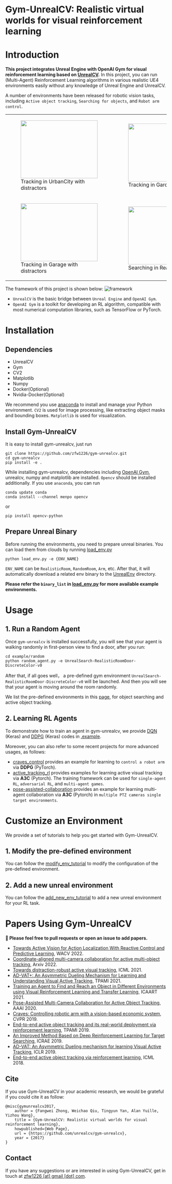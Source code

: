 Gym-UnrealCV: Realistic virtual worlds for visual reinforcement learning
===

# Introduction
**This project integrates Unreal Engine with OpenAI Gym for visual reinforcement learning based on [UnrealCV](http://unrealcv.org/).**
In this project, you can run (Multi-Agent) Reinforcement Learning algorithms in various realistic UE4 environments easily without any knowledge of Unreal Engine and UnrealCV.

A number of environments have been released for robotic vision tasks, including  `Active object tracking`, `Searching for objects`, and `Robot arm control`.

<table>
  <tr>
    <td>
      <figure>
        <img src="./doc/figs/track/urbancity.gif" width="240" height="180">
        <figcaption>Tracking in UrbanCity with distractors</figcaption>
      </figure>
    </td>
    <td>
      <figure>
        <img src="./doc/figs/track/garden.gif" width="240" height="180">
        <figcaption>Tracking in Garden</figcaption>
      </figure>
    </td>
    <td>
      <figure>
        <img src="./doc/figs/track/snow.gif" width="240" height="180">
        <figcaption>Tracking in SnowForest</figcaption>
      </figure>
    </td>
  </tr>
  <tr>
    <td>
      <figure>
        <img src="./doc/figs/track/garage.gif" width="240" height="180">
        <figcaption>Tracking in Garage with distractors</figcaption>
      </figure>
    </td>
    <td>
      <figure>
        <img src="./doc/figs/search/search2.gif" width="240" height="180">
        <figcaption>Searching in RealisticRoom</figcaption>
      </figure>
    </td>
    <td>
      <figure>
        <img src="./doc/figs/arm/reach-virtual.gif" width="240" height="180">
        <figcaption>Robot Arm Control</figcaption>
      </figure>
    </td>
  </tr>
</table>

The framework of this project is shown below:
![framework](doc/figs/framework.JPG)

- ```UnrealCV``` is the basic bridge between ```Unreal Engine``` and ```OpenAI Gym```.
- ```OpenAI Gym``` is a toolkit for developing an RL algorithm, compatible with most numerical computation libraries, such as TensorFlow or PyTorch. 



# Installation
## Dependencies
- UnrealCV
- Gym
- CV2
- Matplotlib
- Numpy
- Docker(Optional)
- Nvidia-Docker(Optional)
 
We recommend you use [anaconda](https://www.continuum.io/downloads) to install and manage your Python environment.
```CV2``` is used for image processing, like extracting object masks and bounding boxes. ```Matplotlib``` is used for visualization.
## Install Gym-UnrealCV

It is easy to install gym-unrealcv, just run
```
git clone https://github.com/zfw1226/gym-unrealcv.git
cd gym-unrealcv
pip install -e . 
```
While installing gym-unrealcv, dependencies including [OpenAI Gym](https://github.com/openai/gym), unrealcv, numpy and matplotlib are installed.
`Opencv` should be installed additionally. 
If you use ```anaconda```, you can run
```
conda update conda
conda install --channel menpo opencv
```
or
```
pip install opencv-python
```

## Prepare Unreal Binary
Before running the environments, you need to prepare unreal binaries. 
You can load them from clouds by running [load_env.py](load_env.py)
```
python load_env.py -e {ENV_NAME}
```
`ENV_NAME` can be `RealisticRoom`, `RandomRoom`, `Arm`, etc. 
After that, it will automatically download a related env binary
to the [UnrealEnv](gym_unrealcv/envs/UnrealEnv) directory.

**Please refer the ``binary_list`` in [load_env.py](load_env.py) for more available example environments.**

# Usage
## 1. Run a Random Agent

Once ```gym-unrealcv``` is installed successfully, you will see that your agent is walking randomly in first-person view to find a door, after you run:
```
cd example/random
python random_agent.py -e UnrealSearch-RealisticRoomDoor-DiscreteColor-v0
```
After that, if all goes well， a pre-defined gym environment ```UnrealSearch-RealisticRoomDoor-DiscreteColor-v0``` will be launched.
And then you will see that your agent is moving around the room randomly.

We list the pre-defined environments in this [page](doc/EnvLists.md), for object searching and active object tracking. 

## 2. Learning RL Agents
To demonstrate how to train an agent in gym-unrealcv, we provide [DQN](doc/dqn.md) (Keras) and [DDPG](doc/ddpg.md) (Keras) codes  in [.example](.example).

Moreover, you can also refer to some recent projects for more advanced usages, as follows:
- [craves_control](https://github.com/zfw1226/craves_control) provides an example for learning to ``control a robot arm`` via **DDPG** (PyTorch).
- [active_tracking_rl](https://github.com/zfw1226/active_tracking_rl) provides examples for learning active visual tracking via **A3C** (Pytorch). The training framework can be used for ``single-agent RL``, ``adversarial RL``, and ``multi-agent games``.
- [pose-assisted-collaboration](https://github.com/LilJing/pose-assisted-collaboration) provides an example for learning multi-agent collaboration via **A3C** (Pytorch) in ``multiple PTZ cameras single target environments``.

# Customize an Environment
We provide a set of tutorials to help you get started with Gym-UnrealCV.
## 1. Modify the pre-defined environment
You can follow the [modify_env_tutorial](doc/config_env.md) to modify the configuration of the pre-defined environment.

## 2. Add a new unreal environment
You can follow the [add_new_env_tutorial](doc/addEnv.md) to add a new unreal environment for your RL task.

# Papers Using Gym-UnrealCV
**🎉 Please feel free to pull requests or open an issue to add papers.**
- [Towards Active Vision for Action Localization With Reactive Control and Predictive Learning](https://arxiv.org/pdf/2111.05448.pdf), WACV 2022.
- [Coordinate-aligned multi-camera collaboration for active multi-object tracking](https://arxiv.org/pdf/2202.10881.pdf), Arxiv 2022.
- [Towards distraction-robust active visual tracking](http://proceedings.mlr.press/v139/zhong21b/zhong21b.pdf), ICML 2021.
- [AD-VAT+: An Asymmetric Dueling Mechanism for Learning and Understanding Visual Active Tracking](https://ieeexplore.ieee.org/abstract/document/8896000), TPAMI 2021.
- [Training an Agent to Find and Reach an Object in Different Environments using Visual Reinforcement Learning and Transfer Learning](https://www.scitepress.org/PublishedPapers/2021/102368/102368.pdf), ICAART 2021.
- [Pose-Assisted Multi-Camera Collaboration for Active Object Tracking](https://ojs.aaai.org/index.php/AAAI/article/view/5419), AAAI 2020.
- [Craves: Controlling robotic arm with a vision-based economic system](https://openaccess.thecvf.com/content_CVPR_2019/papers/Zuo_CRAVES_Controlling_Robotic_Arm_With_a_Vision-Based_Economic_System_CVPR_2019_paper.pdf), CVPR 2019.
- [End-to-end active object tracking and its real-world deployment via reinforcement learning](https://arxiv.org/pdf/1807.10342.pdf), TPAMI 2019.
- [An Improved Method Based on Deep Reinforcement Learning for Target Searching](https://ieeexplore.ieee.org/abstract/document/9043821), ICRAE 2019.
- [AD-VAT: An Asymmetric Dueling mechanism for learning Visual Active Tracking](https://openreview.net/pdf?id=HkgYmhR9KX), ICLR 2019.
- [End-to-end active object tracking via reinforcement learning](http://proceedings.mlr.press/v80/luo18a/luo18a.pdf), ICML 2018.

## Cite
If you use Gym-UnrealCV in your academic research, we would be grateful if you could cite it as follow:
```
@misc{gymunrealcv2017,
    author = {Fangwei Zhong, Weichao Qiu, Tingyun Yan, Alan Yuille, Yizhou Wang},
    title = {Gym-UnrealCV: Realistic virtual worlds for visual reinforcement learning},
    howpublished={Web Page},
    url = {https://github.com/unrealcv/gym-unrealcv},
    year = {2017}
}
```
## Contact
If you have any suggestions or are interested in using Gym-UnrealCV, get in touch at [zfw1226 [at] gmail [dot] com](zfw1226@gmail.com).

